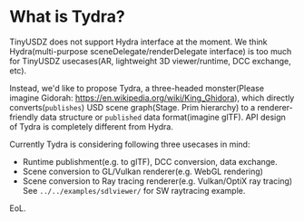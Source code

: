 # What is Tydra?

TinyUSDZ does not support Hydra interface at the moment.
We think Hydra(multi-purpose sceneDelegate/renderDelegate interface) is too much for TinyUSDZ usecases(AR, lightweight 3D viewer/runtime, DCC exchange, etc).

Instead, we'd like to propose Tydra, a three-headed monster(Please imagine Gidorah: https://en.wikipedia.org/wiki/King_Ghidora), which directly converts(`publishes`) USD scene graph(Stage. Prim hierarchy) to a renderer-friendly data structure or `published` data format(imagine glTF). API design of Tydra is completely different from Hydra.

Currently Tydra is considering following three usecases in mind:

- Runtime publishment(e.g. to glTF), DCC conversion, data exchange.
- Scene conversion to GL/Vulkan renderer(e.g. WebGL rendering)
- Scene conversion to Ray tracing renderer(e.g. Vulkan/OptiX ray tracing)
  See `../../examples/sdlviewer/` for SW raytracing example.

EoL.

